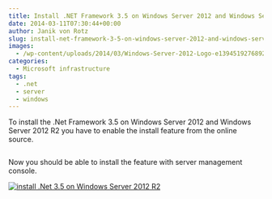 ```yaml
---
title: Install .NET Framework 3.5 on Windows Server 2012 and Windows Server 2012 R2
date: 2014-03-11T07:30:44+00:00
author: Janik von Rotz
slug: install-net-framework-3-5-on-windows-server-2012-and-windows-server-2012-r2
images:
  - /wp-content/uploads/2014/03/Windows-Server-2012-Logo-e1394519276892.jpg
categories:
  - Microsoft infrastructure
tags:
  - .net
  - server
  - windows
---
```

To install the .Net Framework 3.5 on Windows Server 2012 and Windows Server 2012 R2 you have to enable the install feature from the online source.

```dism /online /enable-feature /featurename:NetFX3 /all /Source:d:\sources\sxs /LimitAccess
```

Now you should be able to install the feature with server management console.

[![install .Net 3.5 on Windows Server 2012 R2](/wp-content/uploads/2014/03/install-net-3.5-e1394519502205.jpg)](/wp-content/uploads/2014/03/install-net-3.5-e1394519502205.jpg)